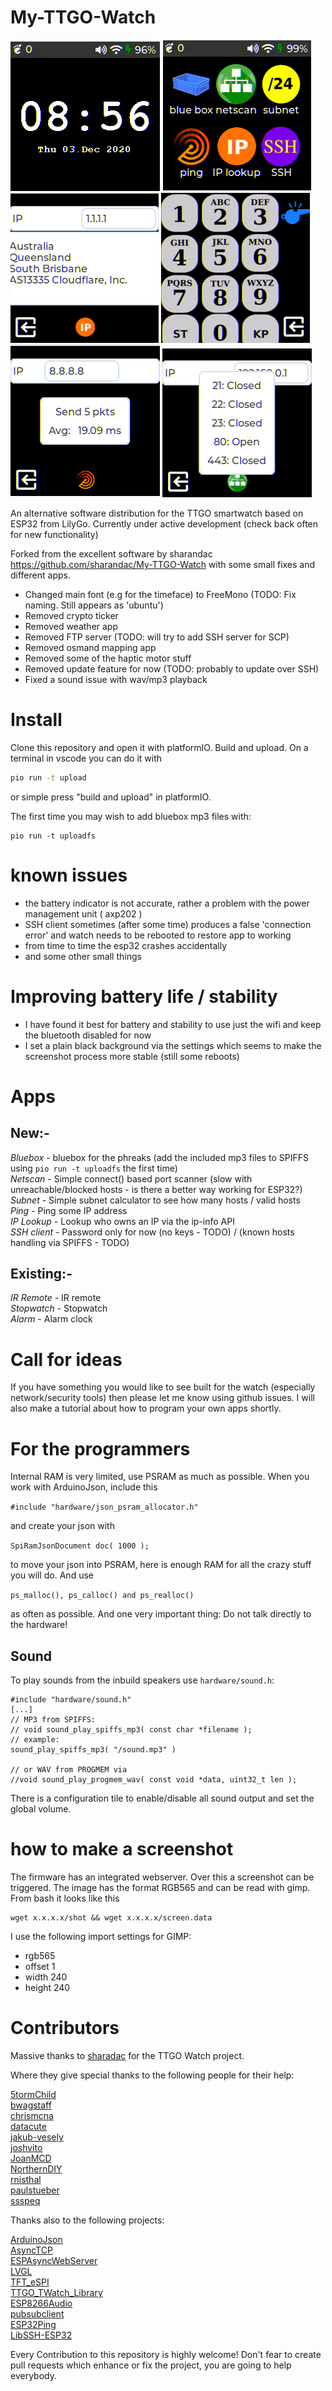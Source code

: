 # My-TTGO-Watch

![time](images/main.png?raw=true "time")
![apps](images/watch.png?raw=true "apps")
![iplookup](images/iplookup.png?raw=true "iplookup")
![bluebox](images/bluebox.png?raw=true "bluebox")
![ping](images/ping.png?raw=true "ping")
![portscan](images/portscan.png?raw=true "portscan")

An alternative software distribution for the TTGO smartwatch based on ESP32 from LilyGo. Currently under active development (check back often for new functionality) 

Forked from the excellent software by sharandac https://github.com/sharandac/My-TTGO-Watch with some small fixes and different apps. 

* Changed main font (e.g for the timeface) to FreeMono (TODO: Fix naming. Still appears as 'ubuntu')
* Removed crypto ticker
* Removed weather app
* Removed FTP server (TODO: will try to add SSH server for SCP) 
* Removed osmand mapping app
* Removed some of the haptic motor stuff
* Removed update feature for now (TODO: probably to update over SSH) 
* Fixed a sound issue with wav/mp3 playback

# Install

Clone this repository and open it with platformIO. Build and upload. On a terminal in vscode you can do it with

```bash
pio run -t upload
```

or simple press "build and upload" in platformIO.

The first time you may wish to add bluebox mp3 files with:

```    
pio run -t uploadfs     
```    

# known issues

* the battery indicator is not accurate, rather a problem with the power management unit ( axp202 )
* SSH client sometimes (after some time) produces a false 'connection error' and watch needs to be rebooted to restore app to working      
* from time to time the esp32 crashes accidentally
* and some other small things

# Improving battery life / stability

* I have found it best for battery and stability to use just the wifi and keep the bluetooth disabled for now     
* I set a plain black background via the settings which seems to make the screenshot process more stable (still some reboots)    

# Apps    

## New:-    
*Bluebox*     - bluebox for the phreaks (add the included mp3 files to SPIFFS using `pio run -t uploadfs` the first time)     
*Netscan*     - Simple connect() based port scanner (slow with unreachable/blocked hosts - is there a better way working for ESP32?)    
*Subnet*      - Simple subnet calculator to see how many hosts / valid hosts    
*Ping*        - Ping some IP address     
*IP Lookup*   - Lookup who owns an IP via the ip-info API    
*SSH client*  - Password only for now (no keys - TODO) / (known hosts handling via SPIFFS - TODO)      

## Existing:-
*IR Remote*   - IR remote     
*Stopwatch*   - Stopwatch     
*Alarm*       - Alarm clock     

# Call for ideas    

If you have something you would like to see built for the watch (especially network/security tools) then please let me know using github issues. I will also make a tutorial about how to program your own apps shortly.     
 
# For the programmers

Internal RAM is very limited, use PSRAM as much as possible. When you work with ArduinoJson, include this

```#include "hardware/json_psram_allocator.h"```

and create your json with

```SpiRamJsonDocument doc( 1000 );```

to move your json into PSRAM, here is enough RAM for all the crazy stuff you will do. And use

```ps_malloc(), ps_calloc() and ps_realloc()```

as often as possible.
And one very important thing: Do not talk directly to the hardware!

## Sound
To play sounds from the inbuild speakers use `hardware/sound.h`:

```
#include "hardware/sound.h"
[...]
// MP3 from SPIFFS:
// void sound_play_spiffs_mp3( const char *filename );
// example:
sound_play_spiffs_mp3( "/sound.mp3" )

// or WAV from PROGMEM via
//void sound_play_progmem_wav( const void *data, uint32_t len );

```

There is a configuration tile to enable/disable all sound output and set the global volume.

# how to make a screenshot
The firmware has an integrated webserver. Over this a screenshot can be triggered. The image has the format RGB565 and can be read with gimp. From bash it looks like this
```
wget x.x.x.x/shot && wget x.x.x.x/screen.data
```
I use the following import settings for GIMP:   
* rgb565
* offset 1
* width 240
* height 240    

# Contributors 

Massive thanks to [sharadac](https://github.com/sharandac/) for the TTGO Watch project.<br> 

Where they give special thanks to the following people for their help:

[5tormChild](https://github.com/5tormChild)<br>
[bwagstaff](https://github.com/bwagstaff)<br>
[chrismcna](https://github.com/chrismcna)<br>
[datacute](https://github.com/datacute)<br>
[jakub-vesely](https://github.com/jakub-vesely)<br>
[joshvito](https://github.com/joshvito)<br>
[JoanMCD](https://github.com/JoanMCD)<br>
[NorthernDIY](https://github.com/NorthernDIY)<br>
[rnisthal](https://github.com/rnisthal)<br>
[paulstueber](https://github.com/paulstueber)<br>
[ssspeq](https://github.com/ssspeq)<br>

Thanks also to the following projects:

[ArduinoJson](https://github.com/bblanchon/ArduinoJson)<br>
[AsyncTCP](https://github.com/me-no-dev/AsyncTCP)<br>
[ESPAsyncWebServer](https://github.com/me-no-dev/ESPAsyncWebServer)<br>
[LVGL](https://github.com/lvgl)<br>
[TFT_eSPI](https://github.com/Bodmer/TFT_eSPI)<br>
[TTGO_TWatch_Library](https://github.com/Xinyuan-LilyGO/TTGO_TWatch_Library)<br>
[ESP8266Audio](https://github.com/earlephilhower/ESP8266Audio)<br>
[pubsubclient](https://github.com/knolleary/pubsubclient)<br>
[ESP32Ping](https://github.com/marian-craciunescu/ESP32Ping)<br>
[LibSSH-ESP32](https://github.com/ewpa/LibSSH-ESP32)<br>

Every Contribution to this repository is highly welcome! Don't fear to create pull requests which enhance or fix the project, you are going to help everybody.
